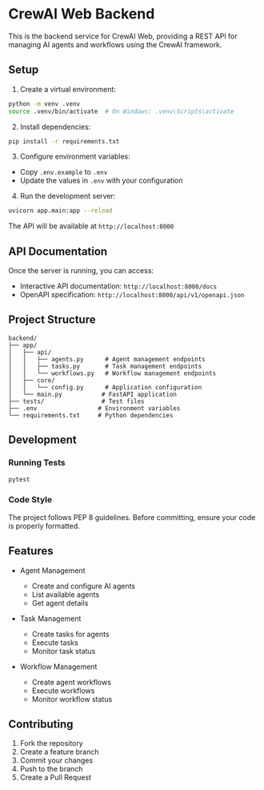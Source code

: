 # CrewAI Web Backend

This is the backend service for CrewAI Web, providing a REST API for managing AI agents and workflows using the CrewAI framework.

## Setup

1. Create a virtual environment:
```bash
python -m venv .venv
source .venv/bin/activate  # On Windows: .venv\Scripts\activate
```

2. Install dependencies:
```bash
pip install -r requirements.txt
```

3. Configure environment variables:
- Copy `.env.example` to `.env`
- Update the values in `.env` with your configuration

4. Run the development server:
```bash
uvicorn app.main:app --reload
```

The API will be available at `http://localhost:8000`

## API Documentation

Once the server is running, you can access:
- Interactive API documentation: `http://localhost:8000/docs`
- OpenAPI specification: `http://localhost:8000/api/v1/openapi.json`

## Project Structure

```
backend/
├── app/
│   ├── api/
│   │   ├── agents.py      # Agent management endpoints
│   │   ├── tasks.py       # Task management endpoints
│   │   └── workflows.py   # Workflow management endpoints
│   ├── core/
│   │   └── config.py      # Application configuration
│   └── main.py           # FastAPI application
├── tests/                # Test files
├── .env                 # Environment variables
└── requirements.txt     # Python dependencies
```

## Development

### Running Tests
```bash
pytest
```

### Code Style
The project follows PEP 8 guidelines. Before committing, ensure your code is properly formatted.

## Features

- Agent Management
  - Create and configure AI agents
  - List available agents
  - Get agent details

- Task Management
  - Create tasks for agents
  - Execute tasks
  - Monitor task status

- Workflow Management
  - Create agent workflows
  - Execute workflows
  - Monitor workflow status

## Contributing

1. Fork the repository
2. Create a feature branch
3. Commit your changes
4. Push to the branch
5. Create a Pull Request 